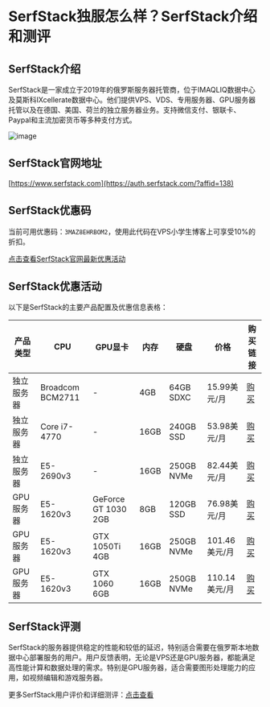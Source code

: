 # SerfStack独服怎么样？SerfStack介绍和测评

## SerfStack介绍
SerfStack是一家成立于2019年的俄罗斯服务器托管商，位于IMAQLIQ数据中心及莫斯科IXcellerate数据中心。他们提供VPS、VDS、专用服务器、GPU服务器托管以及在德国、美国、荷兰的独立服务器业务。支持微信支付、银联卡、Paypal和主流加密货币等多种支付方式。

![image](https://github.com/rc5591384/SerfStack/assets/169529623/baa42f82-9cce-4db2-a518-0bba797ada36)

## SerfStack官网地址
[https://www.serfstack.com](https://auth.serfstack.com/?affid=138)

## SerfStack优惠码
当前可用优惠码：`3MAZ8EHRBOM2`，使用此代码在VPS小学生博客上可享受10%的折扣。

[点击查看SerfStack官网最新优惠活动](https://auth.serfstack.com/?affid=138)

## SerfStack优惠活动
以下是SerfStack的主要产品配置及优惠信息表格：

| 产品类型     | CPU            | GPU显卡              | 内存  | 硬盘       | 价格           | 购买链接                                          |
|-------------|----------------|---------------------|------|------------|----------------|--------------------------------------------------|
| 独立服务器   | Broadcom BCM2711 | -                  | 4GB  | 64GB SDXC  | 15.99美元/月    | [购买](https://auth.serfstack.com/?affid=138)       |
| 独立服务器   | Core i7-4770    | -                  | 16GB | 240GB SSD  | 53.98美元/月    | [购买](https://auth.serfstack.com/?affid=138)       |
| 独立服务器   | E5-2690v3       | -                  | 16GB | 250GB NVMe | 82.44美元/月    | [购买](https://auth.serfstack.com/?affid=138)       |
| GPU服务器    | E5-1620v3       | GeForce GT 1030 2GB | 8GB  | 120GB SSD  | 76.98美元/月    | [购买](https://auth.serfstack.com/?affid=138)             |
| GPU服务器    | E5-1620v3       | GTX 1050Ti 4GB      | 16GB | 250GB NVMe | 101.46美元/月   | [购买](https://auth.serfstack.com/?affid=138)             |
| GPU服务器    | E5-1620v3       | GTX 1060 6GB        | 16GB | 250GB NVMe | 110.14美元/月   | [购买](https://auth.serfstack.com/?affid=138)             |

## SerfStack评测
SerfStack的服务器提供稳定的性能和较低的延迟，特别适合需要在俄罗斯本地数据中心部署服务的用户。用户反馈表明，无论是VPS还是GPU服务器，都能满足高性能计算和数据处理的需求。特别是GPU服务器，适合需要图形处理能力的应用，如视频编辑和游戏服务器。

更多SerfStack用户评价和详细测评：[点击查看](https://auth.serfstack.com/?affid=138)

